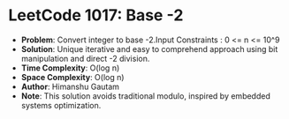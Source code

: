 # LeetCode 1017: Base -2
- **Problem**: Convert integer to base -2.Input Constraints : 0 <= n <= 10^9
- **Solution**: Unique iterative and easy to comprehend approach using bit manipulation and direct -2 division.
- **Time Complexity**: O(log n)
- **Space Complexity**: O(log n)
- **Author**: Himanshu Gautam
- **Note**: This solution avoids traditional modulo, inspired by embedded systems optimization.

